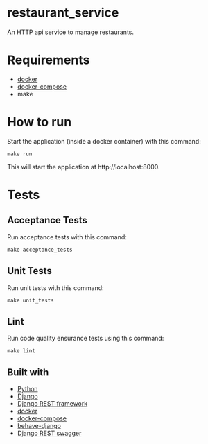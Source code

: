 # restaurant_service
An HTTP api service to manage restaurants.

# Requirements
* [docker](https://www.docker.com/)
* [docker-compose](https://docs.docker.com/compose/)
* make

# How to run
Start the application (inside a docker container) with this command:
```
make run
```

This will start the application at http://localhost:8000.

# Tests

## Acceptance Tests
Run acceptance tests with this command:
```
make acceptance_tests
```

## Unit Tests
Run unit tests with this command:
```
make unit_tests
```

## Lint
Run code quality ensurance tests using this command:
```
make lint
```

## Built with
* [Python](https://www.python.org/)
* [Django](https://www.djangoproject.com/)
* [Django REST framework](http://www.django-rest-framework.org/)
* [docker](https://www.docker.com/)
* [docker-compose](https://docs.docker.com/compose/)
* [behave-django](https://behave-django.readthedocs.io/en/stable/)
* [Django REST swagger](https://django-rest-swagger.readthedocs.io/en/latest/)
